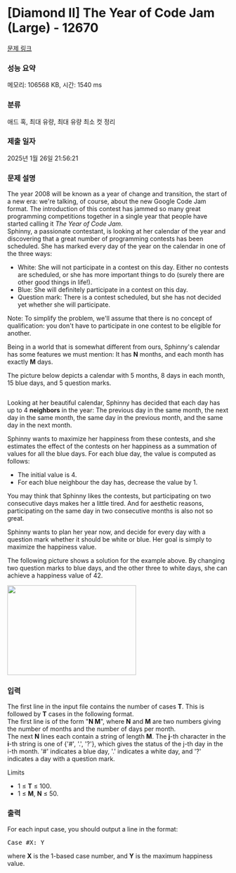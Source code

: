 # [Diamond II] The Year of Code Jam (Large) - 12670 

[문제 링크](https://www.acmicpc.net/problem/12670) 

### 성능 요약

메모리: 106568 KB, 시간: 1540 ms

### 분류

애드 혹, 최대 유량, 최대 유량 최소 컷 정리

### 제출 일자

2025년 1월 26일 21:56:21

### 문제 설명

<p>The year 2008 will be known as a year of change and transition, the start of a new era: we're talking, of course, about the new Google Code Jam format. The introduction of this contest has jammed so many great programming competitions together in a single year that people have started calling it <em>The Year of Code Jam</em>.<br>
Sphinny, a passionate contestant, is looking at her calendar of the year and discovering that a great number of programming contests has been scheduled. She has marked every day of the year on the calendar in one of the three ways:</p>

<ul>
	<li>White: She will not participate in a contest on this day. Either no contests are scheduled, or she has more important things to do (surely there are other good things in life!).</li>
	<li>Blue: She will definitely participate in a contest on this day.</li>
	<li>Question mark: There is a contest scheduled, but she has not decided yet whether she will participate.</li>
</ul>

<p>Note: To simplify the problem, we'll assume that there is no concept of qualification: you don't have to participate in one contest to be eligible for another.</p>

<p>Being in a world that is somewhat different from ours, Sphinny's calendar has some features we must mention: It has <strong>N</strong> months, and each month has exactly <strong>M</strong> days.</p>

<p>The picture below depicts a calendar with 5 months, 8 days in each month, 15 blue days, and 5 question marks.</p>

<p><img alt="" src="https://onlinejudgeimages.s3.amazonaws.com/problem/12669/images-12.png"></p>

<p>Looking at her beautiful calendar, Sphinny has decided that each day has up to 4 <strong>neighbors</strong> in the year: The previous day in the same month, the next day in the same month, the same day in the previous month, and the same day in the next month.</p>

<p>Sphinny wants to maximize her happiness from these contests, and she estimates the effect of the contests on her happiness as a summation of values for all the blue days. For each blue day, the value is computed as follows:</p>

<ul>
	<li>The initial value is 4.</li>
	<li>For each blue neighbour the day has, decrease the value by 1.</li>
</ul>

<p>You may think that Sphinny likes the contests, but participating on two consecutive days makes her a little tired. And for aesthetic reasons, participating on the same day in two consecutive months is also not so great.</p>

<p>Sphinny wants to plan her year now, and decide for every day with a question mark whether it should be white or blue. Her goal is simply to maximize the happiness value.</p>

<p>The following picture shows a solution for the example above. By changing two question marks to blue days, and the other three to white days, she can achieve a happiness value of 42.</p>

<p><img alt="" src="https://onlinejudgeimages.s3.amazonaws.com/problem/12669/images-13.png" style="height:204px; width:293px"></p>

### 입력 

 <p>The first line in the input file contains the number of cases <strong>T</strong>. This is followed by <strong>T</strong> cases in the following format.<br>
The first line is of the form "<strong>N M</strong>", where <strong>N</strong> and <strong>M</strong> are two numbers giving the number of months and the number of days per month.<br>
The next <strong>N</strong> lines each contain a string of length <strong>M</strong>. The <strong>j</strong>-th character in the <strong>i</strong>-th string is one of {'#', '.', '?'}, which gives the status of the j-th day in the i-th month. '#' indicates a blue day, '.' indicates a white day, and '?' indicates a day with a question mark.</p>

<p>Limits</p>

<ul>
	<li>1 ≤ <strong>T</strong> ≤ 100.</li>
	<li>1 ≤ <strong>M</strong>, <strong>N</strong> ≤ 50.</li>
</ul>

### 출력 

 <p>For each input case, you should output a line in the format:</p>

<pre>Case #X: Y
</pre>

<p>where <strong>X</strong> is the 1-based case number, and <strong>Y</strong> is the maximum happiness value.</p>

